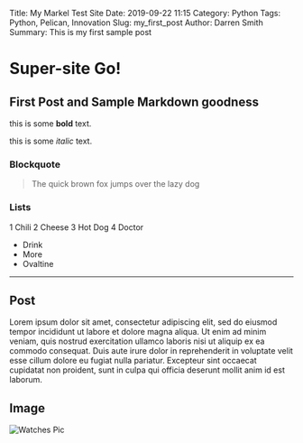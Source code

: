 Title: My Markel Test Site
Date:  2019-09-22 11:15
Category: Python
Tags: Python, Pelican, Innovation
Slug: my_first_post
Author:  Darren Smith
Summary:  This is my first sample post

# Super-site Go!

## First Post and Sample Markdown goodness

this is some **bold** text.

this is some *italic* text.

### Blockquote

> The quick brown fox jumps over the lazy dog

### Lists

1 Chili
2 Cheese
3 Hot Dog
4 Doctor

- Drink
- More
- Ovaltine

---

## Post

Lorem ipsum dolor sit amet, consectetur adipiscing elit, sed do eiusmod tempor incididunt ut labore et dolore magna aliqua. Ut enim ad minim veniam, quis nostrud exercitation ullamco laboris nisi ut aliquip ex ea commodo consequat. Duis aute irure dolor in reprehenderit in voluptate velit esse cillum dolore eu fugiat nulla pariatur. Excepteur sint occaecat cupidatat non proident, sunt in culpa qui officia deserunt mollit anim id est laborum.


## Image

![Watches Pic]({static}/images/watches.jpg)


